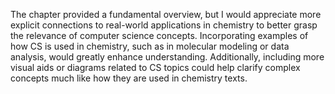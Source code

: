 The chapter provided a fundamental overview, but I would appreciate more explicit connections to real-world applications in chemistry to better grasp the relevance of computer science concepts. Incorporating examples of how CS is used in chemistry, such as in molecular modeling or data analysis, would greatly enhance understanding. Additionally, including more visual aids or diagrams related to CS topics could help clarify complex concepts much like how they are used in chemistry texts.